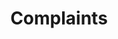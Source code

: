 ---
title: Complaints
longTitle: 'Complaints'
tags:
- gccommon
french:
- "[[Plainte]]"
usedFor:
- "[[Grievances]]"
---